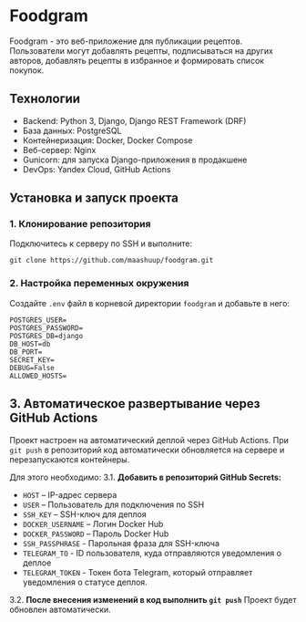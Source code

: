 # Foodgram

Foodgram - это веб-приложение для публикации рецептов.
Пользователи могут добавлять рецепты, подписываться на других авторов,
добавлять рецепты в избранное и формировать список покупок.

## Технологии

- Backend: Python 3, Django, Django REST Framework (DRF)
- База данных: PostgreSQL
- Контейнеризация: Docker, Docker Compose
- Веб-сервер: Nginx
- Gunicorn: для запуска Django-приложения в продакшене
- DevOps: Yandex Cloud, GitHub Actions

## Установка и запуск проекта

### 1. Клонирование репозитория

Подключитесь к серверу по SSH и выполните:
```
git clone https://github.com/maashuup/foodgram.git
```

### 2. Настройка переменных окружения

Создайте `.env` файл в корневой директории `foodgram` и добавьте в него:
```env
POSTGRES_USER=
POSTGRES_PASSWORD=
POSTGRES_DB=django
DB_HOST=db
DB_PORT=
SECRET_KEY=
DEBUG=False
ALLOWED_HOSTS=
```

## 3. Автоматическое развертывание через GitHub Actions

Проект настроен на автоматический деплой через GitHub Actions.
При `git push` в репозиторий код автоматически обновляется на сервере и
перезапускаются контейнеры.

Для этого необходимо:
3.1. **Добавить в репозиторий GitHub Secrets:**
   - `HOST` – IP-адрес сервера
   - `USER` – Пользователь для подключения по SSH
   - `SSH_KEY` – SSH-ключ для деплоя
   - `DOCKER_USERNAME` – Логин Docker Hub
   - `DOCKER_PASSWORD` – Пароль Docker Hub
   - `SSH_PASSPHRASE` -	Парольная фраза для SSH-ключа
   - `TELEGRAM_TO` - ID пользователя, куда отправляются уведомления о деплое
   - `TELEGRAM_TOKEN` - Токен бота Telegram, который отправляет уведомления о
                        статусе деплоя.

3.2. **После внесения изменений в код выполнить `git push`** 
    Проект будет обновлен автоматически.
